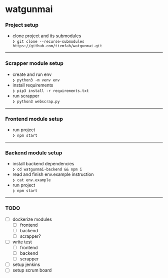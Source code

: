 # watgunmai
 
 ### Project setup
 * clone project and its submodules   
 `❯ git clone --recurse-submodules https://github.com/tiemfah/watgunmai.git`  
 ---
 ### Scrapper module setup
 * create and run env  
 `❯ python3 -m venv env`
 * install requirements  
 `❯ pip3 install -r requirements.txt`  
 * run scrapper  
 `❯ python3 webscrap.py`  
 ---
 ### Frontend module setup
 * run project  
 `❯ npm start`
 ---
 ### Backend module setup
 * install backend dependencies  
 `❯ cd watgunmai-backend && npm i`  
 * read and finish env.example instruction  
 `❯ cat env.example`  
 * run project  
 `❯ npm start`
---

### TODO
- [ ] dockerize modules
    - [ ] frontend
    - [ ] backend
    - [ ] scrapper?
- [ ] write test
    - [ ] frontend
    - [ ] backend
    - [ ] scrapper
- [ ] setup jenkins
- [ ] setup scrum board
